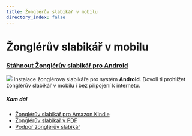```yaml
---
title: Žonglérův slabikář v mobilu
directory_index: false
---
```


# Žonglérův slabikář v mobilu

### [Stáhnout Žonglérův slabikář pro Android](https://play.google.com/store/apps/details?id=info.zonglovani.mobile.app "Žonglérův slabikář pro systém Android")

[![](/img/a/android-juggling.png)](https://play.google.com/store/apps/details?id=info.zonglovani.mobile.app "Žonglérův slabikář pro Android") Instalace žonglérova slabikáře pro systém **Android**. Dovolí ti prohlížet žonglérův slabikář v mobilu i bez připojení k internetu.

##### Kam dál

- [Žonglérův slabikář pro Amazon Kindle](/download/mobi.html "Žonglérův slabikář ve formátu mobi.")
- [Žonglérův slabikář v PDF](/download/pdf.html "Vhodné pro oboustranný tisk.")
- [Podpoř žonglérův slabikář](/podpor-zongleruv-slabikar.html "Podpořit žonglérův slabikář")

